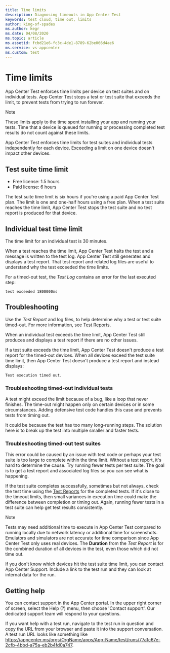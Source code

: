 ```yaml
---
title: Time limits
description: Diagnosing timeouts in App Center Test
keywords: test cloud, time out, limits
author: king-of-spades
ms.author: kegr
ms.date: 04/08/2020
ms.topic: article
ms.assetid: fcbd21e6-fc3c-4de1-8789-62be066d4ae6
ms.service: vs-appcenter
ms.custom: test
---
```


# Time limits
App Center Test enforces time limits per device on test suites and on individual tests. App Center Test stops a test or test suite that exceeds the limit, to prevent tests from trying to run forever.

> [!NOTE]
> These limits apply to the time spent installing your app and running your tests. Time that a device is queued for running or processing completed test results do not count against these limits.

App Center Test enforces time limits for test suites and individual tests independently for each device. Exceeding a limit on one device doesn't impact other devices.

## Test suite time limit 
- Free license: 1.5 hours
- Paid license: 6 hours

The test suite time limit is six hours if you're using a paid App Center Test plan. The limit is one and one-half hours using a free plan. When a test suite reaches the time limit, App Center Test stops the test suite and no test report is produced for that device.

## Individual test time limit
The time limit for an individual test is 30 minutes. 

When a test reaches the time limit, App Center Test halts the test and a message is written to the test log. App Center Test still generates and displays a test report. That test report and related log files are useful to understand why the test exceeded the time limits.

For a timed-out test, the *Test Log* contains an error for the last executed step:

```text
test exceeded 1800000ms
```

## Troubleshooting
Use the *Test Report* and log files, to help determine why a test or test suite timed-out. For more information, see [Test Reports](~/test-cloud/test-reports.md).

When an individual test exceeds the time limit, App Center Test still produces and displays a test report if there are no other issues.

If a test suite exceeds the time limit, App Center Test doesn't produce a test report for the timed-out devices. When all devices exceed the test suite time limit, then App Center Test doesn't produce a test report and instead displays:

```text
Test execution timed out.
```

### Troubleshooting timed-out individual tests
A test might exceed the limit because of a bug, like a loop that never finishes. The time-out might happen only on certain devices or in some circumstances. Adding defensive test code handles this case and prevents tests from timing out.

It could be because the test has too many long-running steps. The solution here is to break up the test into multiple smaller and faster tests.

### Troubleshooting timed-out test suites
This error could be caused by an issue with test code or perhaps your test suite is too large to complete within the time limit. Without a test report, it's hard to determine the cause. Try running fewer tests per test suite. The goal is to get a test report and associated log files so you can see what is happening.

If the test suite completes successfully, sometimes but not always, check the test time using the [Test Reports](~/test-cloud/test-reports.md) for the completed tests. If it's close to the timeout limits, then small variances in execution time could make the difference between completion or timing out. Again, running fewer tests in a test suite can help get test results consistently.

> [!NOTE]
> Tests may need additional time to execute in App Center Test compared to running locally due to network latency or additional time for screenshots. Emulators and simulators are not accurate for time comparison since App Center Test only uses real devices. The **Duration** from the *Test Report* is for the combined duration of all devices in the test, even those which did not time out.

If you don't know which devices hit the test suite time limit, you can contact App Center Support. Include a link to the test run and they can look at internal data for the run.

## Getting help
You can contact support in the App Center portal. In the upper right corner of screen, select the Help (?) menu, then choose 'Contact support'. Our dedicated support team will respond to your questions.

If you want help with a test run, navigate to the test run in question and copy the URL from your browser and paste it into the support conversation. A test run URL looks like something like https://appcenter.ms/orgs/OrgName/apps/App-Name/test/runs/77a1c67e-2cfb-4bbd-a75a-eb2b4fd0a747.

